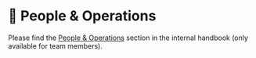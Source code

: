 # 🙋 People & Operations

Please find the [People & Operations](http://127.0.0.1:5000/s/WaLtJW7vSWtqVDvDxUtR/people-and-operations) section in the internal handbook (only available for team members).
